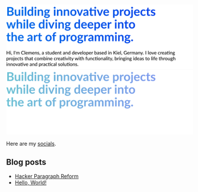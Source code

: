 <!-- List Of Websites-->
[Links]: https://ecty.dev
[Twitter]: https://www.twitter.com/paranoia8972
[Reddit]: https://www.reddit.com/user/Paranoia8972
[github]: https://www.github.com/Paranoia8972
[mail]: mailto:hello@encryptopia.dev
[blog]: https://blog.encryptopia.dev
[OnThePixel.net]: https://onthepixel.net

<div align="center">
  <img src="/assets/gh-profile.png#gh-light-mode-only">
  <img src="/assets/gh-profile-dark.png#gh-dark-mode-only">
</div>

Here are my [socials](https://encryptopia.dev/links "My social links").

## Blog posts

<!-- BLOG-POST-LIST:START -->
- [Hacker Paragraph Reform](https://encryptopia.dev/blog/hacker-paragraph-reform)
- [Hello, World!](https://encryptopia.dev/blog/hello-world)
<!-- BLOG-POST-LIST:END -->
